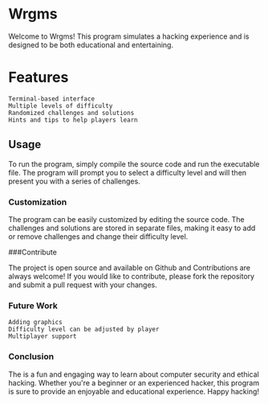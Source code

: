 # Wrgms

Welcome to Wrgms! This program simulates a hacking experience and is designed to be both educational and entertaining.

# Features

    Terminal-based interface
    Multiple levels of difficulty
    Randomized challenges and solutions
    Hints and tips to help players learn

## Usage

To run the program, simply compile the source code and run the executable file. The program will prompt you to select a difficulty level and will then present you with a series of challenges.

### Customization

The program can be easily customized by editing the source code. The challenges and solutions are stored in separate files, making it easy to add or remove challenges and change their difficulty level.

###Contribute

The project is open source and available on Github and Contributions are always welcome! If you would like to contribute, please fork the repository and submit a pull request with your changes.

### Future Work

    Adding graphics
    Difficulty level can be adjusted by player
    Multiplayer support

### Conclusion

The is a fun and engaging way to learn about computer security and ethical hacking. Whether you're a beginner or an experienced hacker, this program is sure to provide an enjoyable and educational experience. Happy hacking!
